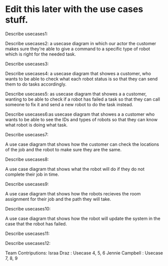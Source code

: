 # Edit this later with the use cases stuff.

Describe usecases1:



Describe usecases2: a usecase diagram in which our actor the customer makes sure they're able to give a command to a specific type of robot which is right for the needed task.




Describe usecases3:






Describe usecases4: a usecase diagram that showes  a customer, who wants  to be able to check what each robot status is so that they can send them to do tasks accordingly.



Describe usecases5: as usecase diagram that showes a a customer, wanting to be able to check if a robot has failed a task so that they can  call someone to fix it and send a new robot to do the task instead.



Describe usecases6:as usecase diagram that showes a a customer who wants to be able to see the IDs and types of robots so that they can know what robot is doing what task.



Describe usecases7:

A use case diagram that shows how the customer can check the locations of the job and the robot to make sure they are the same.


Describe usecases8:

A use case diagram that shows what the robot will do if they do not complete their job in time.

Describe usecases9:

A use case diagram that shows how the robots recieves the room assignment for their job and the path they will take.


Describe usecases10:

A use case diagram that shows how the robot will update the system in the case that the robot has failed.

Describe usecases11:



Describe usecases12:



Team Contriputions: 
Israa Draz : Usecase 4, 5, 6
Jennie Campbell : Usecase 7, 8, 9
